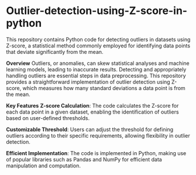 # Outlier-detection-using-Z-score-in-python
This repository contains Python code for detecting outliers in datasets using Z-score, a statistical method commonly employed for identifying data points that deviate significantly from the mean.


**Overview**
Outliers, or anomalies, can skew statistical analyses and machine learning models, leading to inaccurate results. Detecting and appropriately handling outliers are essential steps in data preprocessing. This repository provides a straightforward implementation of outlier detection using Z-score, which measures how many standard deviations a data point is from the mean.

**Key Features**
**Z-score Calculation**: The code calculates the Z-score for each data point in a given dataset, enabling the identification of outliers based on user-defined thresholds.

**Customizable Threshold**: Users can adjust the threshold for defining outliers according to their specific requirements, allowing flexibility in outlier detection.

**Efficient Implementation**: The code is implemented in Python, making use of popular libraries such as Pandas and NumPy for efficient data manipulation and computation.
